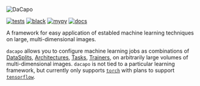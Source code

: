 ![DaCapo](docs/source/_static/dacapo.svg)

[![tests](https://github.com/pattonw/dacapo/actions/workflows/tests.yaml/badge.svg)](https://github.com/pattonw/dacapo/actions/workflows/tests.yaml)
[![black](https://github.com/pattonw/dacapo/actions/workflows/black.yaml/badge.svg)](https://github.com/pattonw/dacapo/actions/workflows/black.yaml)
[![mypy](https://github.com/pattonw/dacapo/actions/workflows/mypy.yaml/badge.svg)](https://github.com/pattonw/dacapo/actions/workflows/mypy.yaml)
[![docs](https://readthedocs.org/projects/dacapo/badge/?version=latest&style=flat)](https://dacapo.readthedocs.io/en/latest/)

A framework for easy application of establed machine learning techniques on large, multi-dimensional images.

`dacapo` allows you to configure machine learning jobs as combinations of
[DataSplits](http://docs/api.html#datasplits),
[Architectures](http://docs/api.html#architectures),
[Tasks](http://docs/api.html#tasks),
[Trainers](http://docs/api.html#trainers),
on arbitrarily large volumes of
multi-dimensional images. `dacapo` is not tied to a particular learning
framework, but currently only supports [`torch`](https://pytorch.org/) with
plans to support [`tensorflow`](https://www.tensorflow.org/).